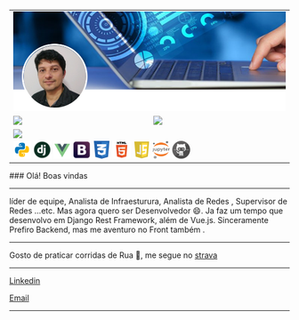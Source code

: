     
  
<center>
<table style="border:0px solid black;">
  <tr>
    <td colspan=2 align=center>
      <img src="https://github.com/k1k0borba/k1k0borba/blob/master/images/Github3_perfil.png" />
    </td>
  </tr>
    <tr>
        <td colspan=><img height="180em" src="https://github-readme-stats.vercel.app/api/top-langs/?username=k1k0borba&layout=compact&langs_count=7&theme=dark" /></td>
        <td colspan=><img height="180em" src="https://github-readme-stats.vercel.app/api?username=k1k0borba&show_icons=true&theme=dark&include_all_commits=true&count_private=true" /></td>
    </tr> 
    <tr>
        <td colspan=2><img align="left" src="https://komarev.com/ghpvc/?username=k1k0borba&color=blue&style=flat" /></td>
    </tr>
    <tr>
        <td colspan=2>
        <img width="32px" height="32px" src="https://github.com/k1k0borba/k1k0borba/blob/master/images/python.png"/>
        <img width="32px" height="32px" src="https://github.com/k1k0borba/k1k0borba/blob/master/images/django.png"/>
        <img width="32px" height="32px" src="https://github.com/k1k0borba/k1k0borba/blob/master/images/vue.png"/>
        <img width="32px" height="32px" src="https://github.com/k1k0borba/k1k0borba/blob/master/images/bootstrap.png"/>
        <img width="32px" height="32px" src="https://github.com/k1k0borba/k1k0borba/blob/master/images/css.png"/>
        <img width="32px" height="32px" src="https://github.com/k1k0borba/k1k0borba/blob/master/images/html5.png"/>
        <img width="32px" height="32px" src="https://github.com/k1k0borba/k1k0borba/blob/master/images/javascript.png"/>
        <img width="32px" height="32px" src="https://github.com/k1k0borba/k1k0borba/blob/master/images/Jupyter_logo.png"/>
        <img width="32px" height="32px" src="https://github.com/k1k0borba/k1k0borba/blob/master/images/github.png"/></td>
    </tr>
</table>
</center>
### Olá! Boas vindas

---

líder de equipe, Analista de Infraesturura, Analista de Redes , Supervisor de Redes ...etc. Mas agora quero ser Desenvolvedor 😄.
Ja faz um tempo que desenvolvo em Django Rest Framework, além de Vue.js. Sinceramente Prefiro Backend, mas me aventuro no Front também .

---

Gosto de praticar corridas de Rua 🏃, me segue no <a href="https://www.strava.com/athletes/76209452">strava</a>

---

<a href="https://www.linkedin.com/in/rodrigo-gomes-borba/">Linkedin</a>

[Email](mailto:k1k0borba@gmail.com)  

---

